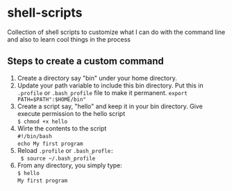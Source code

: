 # shell-scripts
Collection of shell scripts to customize what I can do with the command line and also to learn cool things in the process

## Steps to create a custom command


1. Create a directory say "bin" under your home directory.
2. Update your path variable to include this bin directory. Put this in `.profile` or `.bash_profile` file to make it permanent.
   `export PATH=$PATH":$HOME/bin"`
3. Create a script say, "hello" and keep it in your bin directory. Give execute permission to the hello script<br>
   `$ chmod +x hello`
4. Wirte the contents to the script<br>
   `#!/bin/bash`    
   `echo My first program`
5. Reload `.profile` or `.bash_profle:`<br>
   ` $ source ~/.bash_profile`
6. From any directory, you simply type:<br>
   `$ hello`<br>
   `My first program`


